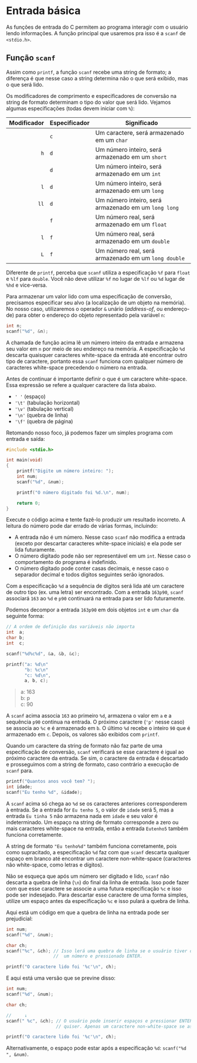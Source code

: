 # Entrada básica

As funções de entrada do C permitem ao programa interagir com o usuário lendo
informações. A função principal que usaremos pra isso é a `scanf` de
`<stdio.h>`.

## Função `scanf`

Assim como `printf`, a função `scanf` recebe uma string de formato; a diferença
é que nesse caso a string determina não o que será exibido, mas o que será lido.

Os modificadores de comprimento e especificadores de conversão na string de
formato determinam o tipo do valor que será lido. Vejamos algumas especificações
(todas devem iniciar com `%`):

| Modificador | Especificador | Significado                                          |
| ----------: | :------------ | ---------------------------------------------------- |
|             | `c`           | Um caractere, será armazenado em um `char`           |
|         `h` | `d`           | Um número inteiro, será armazenado em um `short`     |
|             | `d`           | Um número inteiro, será armazenado em um `int`       |
|         `l` | `d`           | Um número inteiro, será armazenado em um `long`      |
|        `ll` | `d`           | Um número inteiro, será armazenado em um `long long` |
|             | `f`           | Um número real, será armazenado em um `float`        |
|         `l` | `f`           | Um número real, será armazenado em um `double`       |
|         `L` | `f`           | Um número real, será armazenado em um `long double`  |

Diferente de `printf`, perceba que `scanf` utiliza a especificação `%f` para
`float` e `%lf` para `double`. Você não deve utilizar `%f` no lugar de `%lf` ou
`%d` lugar de `%hd` e vice-versa.

Para armazenar um valor lido com uma especificação de conversão, precisamos
especificar seu alvo (a localização de um objeto na memória). No nosso caso,
utilizaremos o operador `&` unário (_address-of_, ou endereço-de) para obter o
endereço do objeto representado pela variável `n`:

```c
int n;
scanf("%d", &n);
```

A chamada de função acima lê um número inteiro da entrada e armazena seu valor
em `n` por meio de seu endereço na memória. A especificação `%d` descarta
quaisquer caracteres white-space da entrada até encontrar outro tipo de
caractere, portanto essa `scanf` funciona com qualquer número de caracteres
white-space precedendo o número na entrada.

Antes de continuar é importante definir o que é um caractere white-space. Essa
expressão se refere a qualquer caractere da lista abaixo.

- `' '` (espaço)
- `'\t'` (tabulação horizontal)
- `'\v'` (tabulação vertical)
- `'\n'` (quebra de linha)
- `'\f'` (quebra de página)

Retomando nosso foco, já podemos fazer um simples programa com entrada e saída:

```c
#include <stdio.h>

int main(void)
{
    printf("Digite um número inteiro: ");
    int num;
    scanf("%d", &num);

    printf("O número digitado foi %d.\n", num);

    return 0;
}
```

Execute o código acima e tente fazê-lo produzir um resultado incorreto. A
leitura do número pode dar errado de várias formas, incluindo:

- A entrada não é um número. Nesse caso `scanf` não modifica a entrada (exceto
  por descartar caracteres white-space iniciais) e ela pode ser lida
  futuramente.
- O número digitado pode não ser representável em um `int`. Nesse caso o
  comportamento do programa é indefinido.
- O número digitado pode conter casas decimais, e nesse caso o separador decimal
  e todos dígitos seguintes serão ignorados.

Com a especificação `%d` a sequência de dígitos será lida até um caractere de
outro tipo (ex. uma letra) ser encontrado. Com a entrada `163p90`, `scanf`
associará `163` ao `%d` e `p90` continuará na entrada para ser lido futuramente.

Podemos decompor a entrada `163p90` em dois objetos `int` e um `char` da
seguinte forma:

```c
// A ordem de definição das variáveis não importa
int  a;
char b;
int  c;

scanf("%d%c%d", &a, &b, &c);

printf("a: %d\n"
       "b: %c\n"
       "c: %d\n",
       a, b, c);
```

> a: 163  
> b: p  
> c: 90

A `scanf` acima associa `163` ao primeiro `%d`, armazena o valor em `a` e a
sequência `p90` continua na entrada. O próximo caractere (`'p'` nesse caso) se
associa ao `%c` e é armazenado em `b`. O último `%d` recebe o inteiro `90` que é
armazenado em `c`. Depois, os valores são exibidos com `printf`.

Quando um caractere da string de formato não faz parte de uma especificação de
conversão, `scanf` verificará se esse caractere é igual ao próximo caractere da
entrada. Se sim, o caractere da entrada é descartado e prosseguimos com a string
de formato, caso contrário a execução de `scanf` para.

```c
printf("Quantos anos você tem? ");
int idade;
scanf("Eu tenho %d", &idade);
```

A `scanf` acima só chega ao `%d` se os caracteres anteriores corresponderem à
entrada. Se a entrada for `Eu tenho 5`, o valor de `idade` será 5, mas a entrada
`Eu tinha 5` não armazena nada em `idade` e seu valor é indeterminado. Um espaço
na string de formato corresponde a zero ou mais caracteres white-space na
entrada, então a entrada `Eutenho5` também funciona corretamente.

A string de formato `"Eu tenho%d"` também funciona corretamente, pois como
supracitado, a especificação `%d` faz com que `scanf` descarta qualquer espaço
em branco até encontrar um caractere non-white-space (caracteres não
white-space, como letras e dígitos).

Não se esqueça que após um número ser digitado e lido, `scanf` não descarta a
quebra de linha (`\n`) do final da linha de entrada. Isso pode fazer com que
esse caractere se associe a uma futura especificação `%c` e isso pode ser
indesejado. Para descartar esse caractere de uma forma simples, utilize um
espaço antes da especificação `%c` e isso pulará a quebra de linha.

Aqui está um código em que a quebra de linha na entrada pode ser prejudicial:

```c
int num;
scanf("%d", &num);

char ch;
scanf("%c", &ch); // Isso lerá uma quebra de linha se o usuário tiver digitado
                  //  um número e pressionado ENTER.

printf("O caractere lido foi '%c'\n", ch);
```

E aqui está uma versão que se previne disso:

```c
int num;
scanf("%d", &num);

char ch;

//     ↓
scanf(" %c", &ch); // O usuário pode inserir espaços e pressionar ENTER o quanto
                   // quiser. Apenas um caractere non-white-space se associará.

printf("O caractere lido foi '%c'\n", ch);
```

Alternativamente, o espaço pode estar após a especificação `%d`:
`scanf("%d ", &num)`.
